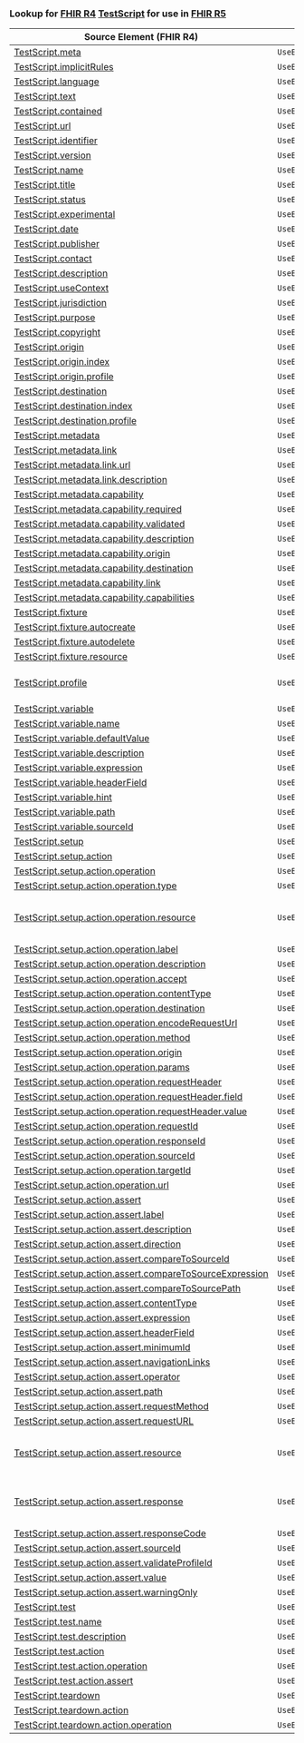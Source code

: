 ### Lookup for [FHIR R4](https://hl7.org/fhir/R4/) [TestScript](https://hl7.org/fhir/R4/TestScript.html) for use in [FHIR R5](https://hl7.org/fhir/R5/)

| Source Element (FHIR R4) | Usage | Target |
| -------------- | ----- | ------ |
| [TestScript.meta](https://hl7.org/fhir/R4/TestScript.html#resource) | `UseElementSameName` | [TestScript.meta](https://hl7.org/fhir/R5/TestScript.html#resource) |
| [TestScript.implicitRules](https://hl7.org/fhir/R4/TestScript.html#resource) | `UseElementSameName` | [TestScript.implicitRules](https://hl7.org/fhir/R5/TestScript.html#resource) |
| [TestScript.language](https://hl7.org/fhir/R4/TestScript.html#resource) | `UseElementSameName` | [TestScript.language](https://hl7.org/fhir/R5/TestScript.html#resource) |
| [TestScript.text](https://hl7.org/fhir/R4/TestScript.html#resource) | `UseElementSameName` | [TestScript.text](https://hl7.org/fhir/R5/TestScript.html#resource) |
| [TestScript.contained](https://hl7.org/fhir/R4/TestScript.html#resource) | `UseElementSameName` | [TestScript.contained](https://hl7.org/fhir/R5/TestScript.html#resource) |
| [TestScript.url](https://hl7.org/fhir/R4/TestScript.html#resource) | `UseElementSameName` | [TestScript.url](https://hl7.org/fhir/R5/TestScript.html#resource) |
| [TestScript.identifier](https://hl7.org/fhir/R4/TestScript.html#resource) | `UseElementSameName` | [TestScript.identifier](https://hl7.org/fhir/R5/TestScript.html#resource) |
| [TestScript.version](https://hl7.org/fhir/R4/TestScript.html#resource) | `UseElementSameName` | [TestScript.version](https://hl7.org/fhir/R5/TestScript.html#resource) |
| [TestScript.name](https://hl7.org/fhir/R4/TestScript.html#resource) | `UseElementSameName` | [TestScript.name](https://hl7.org/fhir/R5/TestScript.html#resource) |
| [TestScript.title](https://hl7.org/fhir/R4/TestScript.html#resource) | `UseElementSameName` | [TestScript.title](https://hl7.org/fhir/R5/TestScript.html#resource) |
| [TestScript.status](https://hl7.org/fhir/R4/TestScript.html#resource) | `UseElementSameName` | [TestScript.status](https://hl7.org/fhir/R5/TestScript.html#resource) |
| [TestScript.experimental](https://hl7.org/fhir/R4/TestScript.html#resource) | `UseElementSameName` | [TestScript.experimental](https://hl7.org/fhir/R5/TestScript.html#resource) |
| [TestScript.date](https://hl7.org/fhir/R4/TestScript.html#resource) | `UseElementSameName` | [TestScript.date](https://hl7.org/fhir/R5/TestScript.html#resource) |
| [TestScript.publisher](https://hl7.org/fhir/R4/TestScript.html#resource) | `UseElementSameName` | [TestScript.publisher](https://hl7.org/fhir/R5/TestScript.html#resource) |
| [TestScript.contact](https://hl7.org/fhir/R4/TestScript.html#resource) | `UseElementSameName` | [TestScript.contact](https://hl7.org/fhir/R5/TestScript.html#resource) |
| [TestScript.description](https://hl7.org/fhir/R4/TestScript.html#resource) | `UseElementSameName` | [TestScript.description](https://hl7.org/fhir/R5/TestScript.html#resource) |
| [TestScript.useContext](https://hl7.org/fhir/R4/TestScript.html#resource) | `UseElementSameName` | [TestScript.useContext](https://hl7.org/fhir/R5/TestScript.html#resource) |
| [TestScript.jurisdiction](https://hl7.org/fhir/R4/TestScript.html#resource) | `UseElementSameName` | [TestScript.jurisdiction](https://hl7.org/fhir/R5/TestScript.html#resource) |
| [TestScript.purpose](https://hl7.org/fhir/R4/TestScript.html#resource) | `UseElementSameName` | [TestScript.purpose](https://hl7.org/fhir/R5/TestScript.html#resource) |
| [TestScript.copyright](https://hl7.org/fhir/R4/TestScript.html#resource) | `UseElementSameName` | [TestScript.copyright](https://hl7.org/fhir/R5/TestScript.html#resource) |
| [TestScript.origin](https://hl7.org/fhir/R4/TestScript.html#resource) | `UseElementSameName` | [TestScript.origin](https://hl7.org/fhir/R5/TestScript.html#resource) |
| [TestScript.origin.index](https://hl7.org/fhir/R4/TestScript.html#resource) | `UseElementSameName` | [TestScript.origin.index](https://hl7.org/fhir/R5/TestScript.html#resource) |
| [TestScript.origin.profile](https://hl7.org/fhir/R4/TestScript.html#resource) | `UseElementSameName` | [TestScript.origin.profile](https://hl7.org/fhir/R5/TestScript.html#resource) |
| [TestScript.destination](https://hl7.org/fhir/R4/TestScript.html#resource) | `UseElementSameName` | [TestScript.destination](https://hl7.org/fhir/R5/TestScript.html#resource) |
| [TestScript.destination.index](https://hl7.org/fhir/R4/TestScript.html#resource) | `UseElementSameName` | [TestScript.destination.index](https://hl7.org/fhir/R5/TestScript.html#resource) |
| [TestScript.destination.profile](https://hl7.org/fhir/R4/TestScript.html#resource) | `UseElementSameName` | [TestScript.destination.profile](https://hl7.org/fhir/R5/TestScript.html#resource) |
| [TestScript.metadata](https://hl7.org/fhir/R4/TestScript.html#resource) | `UseElementSameName` | [TestScript.metadata](https://hl7.org/fhir/R5/TestScript.html#resource) |
| [TestScript.metadata.link](https://hl7.org/fhir/R4/TestScript.html#resource) | `UseElementSameName` | [TestScript.metadata.link](https://hl7.org/fhir/R5/TestScript.html#resource) |
| [TestScript.metadata.link.url](https://hl7.org/fhir/R4/TestScript.html#resource) | `UseElementSameName` | [TestScript.metadata.link.url](https://hl7.org/fhir/R5/TestScript.html#resource) |
| [TestScript.metadata.link.description](https://hl7.org/fhir/R4/TestScript.html#resource) | `UseElementSameName` | [TestScript.metadata.link.description](https://hl7.org/fhir/R5/TestScript.html#resource) |
| [TestScript.metadata.capability](https://hl7.org/fhir/R4/TestScript.html#resource) | `UseElementSameName` | [TestScript.metadata.capability](https://hl7.org/fhir/R5/TestScript.html#resource) |
| [TestScript.metadata.capability.required](https://hl7.org/fhir/R4/TestScript.html#resource) | `UseElementSameName` | [TestScript.metadata.capability.required](https://hl7.org/fhir/R5/TestScript.html#resource) |
| [TestScript.metadata.capability.validated](https://hl7.org/fhir/R4/TestScript.html#resource) | `UseElementSameName` | [TestScript.metadata.capability.validated](https://hl7.org/fhir/R5/TestScript.html#resource) |
| [TestScript.metadata.capability.description](https://hl7.org/fhir/R4/TestScript.html#resource) | `UseElementSameName` | [TestScript.metadata.capability.description](https://hl7.org/fhir/R5/TestScript.html#resource) |
| [TestScript.metadata.capability.origin](https://hl7.org/fhir/R4/TestScript.html#resource) | `UseElementSameName` | [TestScript.metadata.capability.origin](https://hl7.org/fhir/R5/TestScript.html#resource) |
| [TestScript.metadata.capability.destination](https://hl7.org/fhir/R4/TestScript.html#resource) | `UseElementSameName` | [TestScript.metadata.capability.destination](https://hl7.org/fhir/R5/TestScript.html#resource) |
| [TestScript.metadata.capability.link](https://hl7.org/fhir/R4/TestScript.html#resource) | `UseElementSameName` | [TestScript.metadata.capability.link](https://hl7.org/fhir/R5/TestScript.html#resource) |
| [TestScript.metadata.capability.capabilities](https://hl7.org/fhir/R4/TestScript.html#resource) | `UseElementSameName` | [TestScript.metadata.capability.capabilities](https://hl7.org/fhir/R5/TestScript.html#resource) |
| [TestScript.fixture](https://hl7.org/fhir/R4/TestScript.html#resource) | `UseElementSameName` | [TestScript.fixture](https://hl7.org/fhir/R5/TestScript.html#resource) |
| [TestScript.fixture.autocreate](https://hl7.org/fhir/R4/TestScript.html#resource) | `UseElementSameName` | [TestScript.fixture.autocreate](https://hl7.org/fhir/R5/TestScript.html#resource) |
| [TestScript.fixture.autodelete](https://hl7.org/fhir/R4/TestScript.html#resource) | `UseElementSameName` | [TestScript.fixture.autodelete](https://hl7.org/fhir/R5/TestScript.html#resource) |
| [TestScript.fixture.resource](https://hl7.org/fhir/R4/TestScript.html#resource) | `UseElementSameName` | [TestScript.fixture.resource](https://hl7.org/fhir/R5/TestScript.html#resource) |
| [TestScript.profile](https://hl7.org/fhir/R4/TestScript.html#resource) | `UseExtension` | [http://hl7.org/fhir/4.0/StructureDefinition/extension-TestScript.profile](StructureDefinition-ext-R4-TestScript.profile.html) |
| [TestScript.variable](https://hl7.org/fhir/R4/TestScript.html#resource) | `UseElementSameName` | [TestScript.variable](https://hl7.org/fhir/R5/TestScript.html#resource) |
| [TestScript.variable.name](https://hl7.org/fhir/R4/TestScript.html#resource) | `UseElementSameName` | [TestScript.variable.name](https://hl7.org/fhir/R5/TestScript.html#resource) |
| [TestScript.variable.defaultValue](https://hl7.org/fhir/R4/TestScript.html#resource) | `UseElementSameName` | [TestScript.variable.defaultValue](https://hl7.org/fhir/R5/TestScript.html#resource) |
| [TestScript.variable.description](https://hl7.org/fhir/R4/TestScript.html#resource) | `UseElementSameName` | [TestScript.variable.description](https://hl7.org/fhir/R5/TestScript.html#resource) |
| [TestScript.variable.expression](https://hl7.org/fhir/R4/TestScript.html#resource) | `UseElementSameName` | [TestScript.variable.expression](https://hl7.org/fhir/R5/TestScript.html#resource) |
| [TestScript.variable.headerField](https://hl7.org/fhir/R4/TestScript.html#resource) | `UseElementSameName` | [TestScript.variable.headerField](https://hl7.org/fhir/R5/TestScript.html#resource) |
| [TestScript.variable.hint](https://hl7.org/fhir/R4/TestScript.html#resource) | `UseElementSameName` | [TestScript.variable.hint](https://hl7.org/fhir/R5/TestScript.html#resource) |
| [TestScript.variable.path](https://hl7.org/fhir/R4/TestScript.html#resource) | `UseElementSameName` | [TestScript.variable.path](https://hl7.org/fhir/R5/TestScript.html#resource) |
| [TestScript.variable.sourceId](https://hl7.org/fhir/R4/TestScript.html#resource) | `UseElementSameName` | [TestScript.variable.sourceId](https://hl7.org/fhir/R5/TestScript.html#resource) |
| [TestScript.setup](https://hl7.org/fhir/R4/TestScript.html#resource) | `UseElementSameName` | [TestScript.setup](https://hl7.org/fhir/R5/TestScript.html#resource) |
| [TestScript.setup.action](https://hl7.org/fhir/R4/TestScript.html#resource) | `UseElementSameName` | [TestScript.setup.action](https://hl7.org/fhir/R5/TestScript.html#resource) |
| [TestScript.setup.action.operation](https://hl7.org/fhir/R4/TestScript.html#resource) | `UseElementSameName` | [TestScript.setup.action.operation](https://hl7.org/fhir/R5/TestScript.html#resource) |
| [TestScript.setup.action.operation.type](https://hl7.org/fhir/R4/TestScript.html#resource) | `UseElementSameName` | [TestScript.setup.action.operation.type](https://hl7.org/fhir/R5/TestScript.html#resource) |
| [TestScript.setup.action.operation.resource](https://hl7.org/fhir/R4/TestScript.html#resource) | `UseExtension` | [http://hl7.org/fhir/4.0/StructureDefinition/extension-TestScript.setup.action.operation.resource](StructureDefinition-ext-R4-TestScript.se.ac.op.resource.html) |
| [TestScript.setup.action.operation.label](https://hl7.org/fhir/R4/TestScript.html#resource) | `UseElementSameName` | [TestScript.setup.action.operation.label](https://hl7.org/fhir/R5/TestScript.html#resource) |
| [TestScript.setup.action.operation.description](https://hl7.org/fhir/R4/TestScript.html#resource) | `UseElementSameName` | [TestScript.setup.action.operation.description](https://hl7.org/fhir/R5/TestScript.html#resource) |
| [TestScript.setup.action.operation.accept](https://hl7.org/fhir/R4/TestScript.html#resource) | `UseElementSameName` | [TestScript.setup.action.operation.accept](https://hl7.org/fhir/R5/TestScript.html#resource) |
| [TestScript.setup.action.operation.contentType](https://hl7.org/fhir/R4/TestScript.html#resource) | `UseElementSameName` | [TestScript.setup.action.operation.contentType](https://hl7.org/fhir/R5/TestScript.html#resource) |
| [TestScript.setup.action.operation.destination](https://hl7.org/fhir/R4/TestScript.html#resource) | `UseElementSameName` | [TestScript.setup.action.operation.destination](https://hl7.org/fhir/R5/TestScript.html#resource) |
| [TestScript.setup.action.operation.encodeRequestUrl](https://hl7.org/fhir/R4/TestScript.html#resource) | `UseElementSameName` | [TestScript.setup.action.operation.encodeRequestUrl](https://hl7.org/fhir/R5/TestScript.html#resource) |
| [TestScript.setup.action.operation.method](https://hl7.org/fhir/R4/TestScript.html#resource) | `UseElementSameName` | [TestScript.setup.action.operation.method](https://hl7.org/fhir/R5/TestScript.html#resource) |
| [TestScript.setup.action.operation.origin](https://hl7.org/fhir/R4/TestScript.html#resource) | `UseElementSameName` | [TestScript.setup.action.operation.origin](https://hl7.org/fhir/R5/TestScript.html#resource) |
| [TestScript.setup.action.operation.params](https://hl7.org/fhir/R4/TestScript.html#resource) | `UseElementSameName` | [TestScript.setup.action.operation.params](https://hl7.org/fhir/R5/TestScript.html#resource) |
| [TestScript.setup.action.operation.requestHeader](https://hl7.org/fhir/R4/TestScript.html#resource) | `UseElementSameName` | [TestScript.setup.action.operation.requestHeader](https://hl7.org/fhir/R5/TestScript.html#resource) |
| [TestScript.setup.action.operation.requestHeader.field](https://hl7.org/fhir/R4/TestScript.html#resource) | `UseElementSameName` | [TestScript.setup.action.operation.requestHeader.field](https://hl7.org/fhir/R5/TestScript.html#resource) |
| [TestScript.setup.action.operation.requestHeader.value](https://hl7.org/fhir/R4/TestScript.html#resource) | `UseElementSameName` | [TestScript.setup.action.operation.requestHeader.value](https://hl7.org/fhir/R5/TestScript.html#resource) |
| [TestScript.setup.action.operation.requestId](https://hl7.org/fhir/R4/TestScript.html#resource) | `UseElementSameName` | [TestScript.setup.action.operation.requestId](https://hl7.org/fhir/R5/TestScript.html#resource) |
| [TestScript.setup.action.operation.responseId](https://hl7.org/fhir/R4/TestScript.html#resource) | `UseElementSameName` | [TestScript.setup.action.operation.responseId](https://hl7.org/fhir/R5/TestScript.html#resource) |
| [TestScript.setup.action.operation.sourceId](https://hl7.org/fhir/R4/TestScript.html#resource) | `UseElementSameName` | [TestScript.setup.action.operation.sourceId](https://hl7.org/fhir/R5/TestScript.html#resource) |
| [TestScript.setup.action.operation.targetId](https://hl7.org/fhir/R4/TestScript.html#resource) | `UseElementSameName` | [TestScript.setup.action.operation.targetId](https://hl7.org/fhir/R5/TestScript.html#resource) |
| [TestScript.setup.action.operation.url](https://hl7.org/fhir/R4/TestScript.html#resource) | `UseElementSameName` | [TestScript.setup.action.operation.url](https://hl7.org/fhir/R5/TestScript.html#resource) |
| [TestScript.setup.action.assert](https://hl7.org/fhir/R4/TestScript.html#resource) | `UseElementSameName` | [TestScript.setup.action.assert](https://hl7.org/fhir/R5/TestScript.html#resource) |
| [TestScript.setup.action.assert.label](https://hl7.org/fhir/R4/TestScript.html#resource) | `UseElementSameName` | [TestScript.setup.action.assert.label](https://hl7.org/fhir/R5/TestScript.html#resource) |
| [TestScript.setup.action.assert.description](https://hl7.org/fhir/R4/TestScript.html#resource) | `UseElementSameName` | [TestScript.setup.action.assert.description](https://hl7.org/fhir/R5/TestScript.html#resource) |
| [TestScript.setup.action.assert.direction](https://hl7.org/fhir/R4/TestScript.html#resource) | `UseElementSameName` | [TestScript.setup.action.assert.direction](https://hl7.org/fhir/R5/TestScript.html#resource) |
| [TestScript.setup.action.assert.compareToSourceId](https://hl7.org/fhir/R4/TestScript.html#resource) | `UseElementSameName` | [TestScript.setup.action.assert.compareToSourceId](https://hl7.org/fhir/R5/TestScript.html#resource) |
| [TestScript.setup.action.assert.compareToSourceExpression](https://hl7.org/fhir/R4/TestScript.html#resource) | `UseElementSameName` | [TestScript.setup.action.assert.compareToSourceExpression](https://hl7.org/fhir/R5/TestScript.html#resource) |
| [TestScript.setup.action.assert.compareToSourcePath](https://hl7.org/fhir/R4/TestScript.html#resource) | `UseElementSameName` | [TestScript.setup.action.assert.compareToSourcePath](https://hl7.org/fhir/R5/TestScript.html#resource) |
| [TestScript.setup.action.assert.contentType](https://hl7.org/fhir/R4/TestScript.html#resource) | `UseElementSameName` | [TestScript.setup.action.assert.contentType](https://hl7.org/fhir/R5/TestScript.html#resource) |
| [TestScript.setup.action.assert.expression](https://hl7.org/fhir/R4/TestScript.html#resource) | `UseElementSameName` | [TestScript.setup.action.assert.expression](https://hl7.org/fhir/R5/TestScript.html#resource) |
| [TestScript.setup.action.assert.headerField](https://hl7.org/fhir/R4/TestScript.html#resource) | `UseElementSameName` | [TestScript.setup.action.assert.headerField](https://hl7.org/fhir/R5/TestScript.html#resource) |
| [TestScript.setup.action.assert.minimumId](https://hl7.org/fhir/R4/TestScript.html#resource) | `UseElementSameName` | [TestScript.setup.action.assert.minimumId](https://hl7.org/fhir/R5/TestScript.html#resource) |
| [TestScript.setup.action.assert.navigationLinks](https://hl7.org/fhir/R4/TestScript.html#resource) | `UseElementSameName` | [TestScript.setup.action.assert.navigationLinks](https://hl7.org/fhir/R5/TestScript.html#resource) |
| [TestScript.setup.action.assert.operator](https://hl7.org/fhir/R4/TestScript.html#resource) | `UseElementSameName` | [TestScript.setup.action.assert.operator](https://hl7.org/fhir/R5/TestScript.html#resource) |
| [TestScript.setup.action.assert.path](https://hl7.org/fhir/R4/TestScript.html#resource) | `UseElementSameName` | [TestScript.setup.action.assert.path](https://hl7.org/fhir/R5/TestScript.html#resource) |
| [TestScript.setup.action.assert.requestMethod](https://hl7.org/fhir/R4/TestScript.html#resource) | `UseElementSameName` | [TestScript.setup.action.assert.requestMethod](https://hl7.org/fhir/R5/TestScript.html#resource) |
| [TestScript.setup.action.assert.requestURL](https://hl7.org/fhir/R4/TestScript.html#resource) | `UseElementSameName` | [TestScript.setup.action.assert.requestURL](https://hl7.org/fhir/R5/TestScript.html#resource) |
| [TestScript.setup.action.assert.resource](https://hl7.org/fhir/R4/TestScript.html#resource) | `UseExtension` | [http://hl7.org/fhir/4.0/StructureDefinition/extension-TestScript.setup.action.assert.resource](StructureDefinition-ext-R4-TestScript.se.ac.as.resource.html) |
| [TestScript.setup.action.assert.response](https://hl7.org/fhir/R4/TestScript.html#resource) | `UseExtension` | [http://hl7.org/fhir/4.0/StructureDefinition/extension-TestScript.setup.action.assert.response](StructureDefinition-ext-R4-TestScript.se.ac.as.response.html) |
| [TestScript.setup.action.assert.responseCode](https://hl7.org/fhir/R4/TestScript.html#resource) | `UseElementSameName` | [TestScript.setup.action.assert.responseCode](https://hl7.org/fhir/R5/TestScript.html#resource) |
| [TestScript.setup.action.assert.sourceId](https://hl7.org/fhir/R4/TestScript.html#resource) | `UseElementSameName` | [TestScript.setup.action.assert.sourceId](https://hl7.org/fhir/R5/TestScript.html#resource) |
| [TestScript.setup.action.assert.validateProfileId](https://hl7.org/fhir/R4/TestScript.html#resource) | `UseElementSameName` | [TestScript.setup.action.assert.validateProfileId](https://hl7.org/fhir/R5/TestScript.html#resource) |
| [TestScript.setup.action.assert.value](https://hl7.org/fhir/R4/TestScript.html#resource) | `UseElementSameName` | [TestScript.setup.action.assert.value](https://hl7.org/fhir/R5/TestScript.html#resource) |
| [TestScript.setup.action.assert.warningOnly](https://hl7.org/fhir/R4/TestScript.html#resource) | `UseElementSameName` | [TestScript.setup.action.assert.warningOnly](https://hl7.org/fhir/R5/TestScript.html#resource) |
| [TestScript.test](https://hl7.org/fhir/R4/TestScript.html#resource) | `UseElementSameName` | [TestScript.test](https://hl7.org/fhir/R5/TestScript.html#resource) |
| [TestScript.test.name](https://hl7.org/fhir/R4/TestScript.html#resource) | `UseElementSameName` | [TestScript.test.name](https://hl7.org/fhir/R5/TestScript.html#resource) |
| [TestScript.test.description](https://hl7.org/fhir/R4/TestScript.html#resource) | `UseElementSameName` | [TestScript.test.description](https://hl7.org/fhir/R5/TestScript.html#resource) |
| [TestScript.test.action](https://hl7.org/fhir/R4/TestScript.html#resource) | `UseElementSameName` | [TestScript.test.action](https://hl7.org/fhir/R5/TestScript.html#resource) |
| [TestScript.test.action.operation](https://hl7.org/fhir/R4/TestScript.html#resource) | `UseElementSameName` | [TestScript.test.action.operation](https://hl7.org/fhir/R5/TestScript.html#resource) |
| [TestScript.test.action.assert](https://hl7.org/fhir/R4/TestScript.html#resource) | `UseElementSameName` | [TestScript.test.action.assert](https://hl7.org/fhir/R5/TestScript.html#resource) |
| [TestScript.teardown](https://hl7.org/fhir/R4/TestScript.html#resource) | `UseElementSameName` | [TestScript.teardown](https://hl7.org/fhir/R5/TestScript.html#resource) |
| [TestScript.teardown.action](https://hl7.org/fhir/R4/TestScript.html#resource) | `UseElementSameName` | [TestScript.teardown.action](https://hl7.org/fhir/R5/TestScript.html#resource) |
| [TestScript.teardown.action.operation](https://hl7.org/fhir/R4/TestScript.html#resource) | `UseElementSameName` | [TestScript.teardown.action.operation](https://hl7.org/fhir/R5/TestScript.html#resource) |
